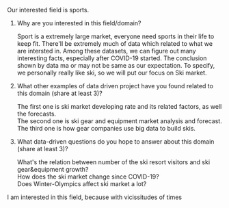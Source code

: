 Our interested field is sports.

1. Why are you interested in this field/domain?

	Sport is a extremely large market, everyone need sports in their life to keep fit. There'll be extremely much of data which related to what we are intersted in. Among these datasets, we can figure out many interesting facts, especially after COVID-19 started. The conclusion shown by data ma or may not be same as our expectation. To specify, we personally really like ski, so we will put our focus on Ski market.

2. What other examples of data driven project have you found related to this domain (share at least 3)?

	The first one is ski market developing rate and its related factors, as well the forecasts.  
	The second one is ski gear and equipment market analysis and forecast.  
	The third one is how gear companies use big data to build skis.  
	

3. What data-driven questions do you hope to answer about this domain (share at least 3)?

	What's the relation between number of the ski resort visitors and ski gear&equipment growth?  
	How does the ski market change since COVID-19?  
	Does Winter-Olympics affect ski market a lot?  

I am interested in this field, because with vicissitudes of times
